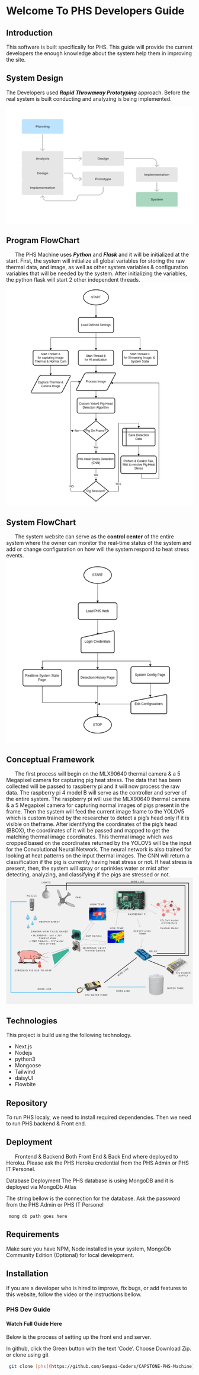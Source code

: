 #
# Welcome To PHS Developers Guide
## Introduction
 This software is built specifically for PHS. This guide will provide the current developers the enough knowledge about the system help them in improving the site.

## System Design

The Developers used _**Rapid Throwaway Prototyping**_ approach. Before the real system
is built conducting and analyzing is being implemented.

![system](../_media/systemDesign.png)


## Program FlowChart

&nbsp;&nbsp;&nbsp;&nbsp;&nbsp;&nbsp;The PHS Machine uses _**Python**_ and _**Flask**_ and it will be initialized at the start. First, the system will initialize all global variables for storing the raw thermal
data, and image, as well as other system variables & configuration variables that will be needed by the system. After initializing the variables, the python flask will start 2 other independent threads. 
![system](../_media/programFlowchart.png)

## System FlowChart

&nbsp;&nbsp;&nbsp;&nbsp;&nbsp;&nbsp;The system website can serve as the **control center** of the entire system where the owner can monitor the real-time status of the system and add or change configuration on how will the system respond to heat stress events.
![system](../_media/systemFlowchart.png)


## Conceptual Framework

&nbsp;&nbsp;&nbsp;&nbsp;&nbsp;&nbsp;The first process will begin on the MLX90640 thermal camera & a
5 Megapixel camera for capturing pig heat stress. The data that has been collected will be passed to raspberry pi and it will now process the raw data. The raspberry pi 4 model B will serve as the controller and server of the entire system. The raspberry pi will use the MLX90640 thermal camera & a 5 Megapixel camera for capturing normal images of pigs present in the frame. Then the system will feed the current image frame to the YOLOV5 which is custom trained by the researcher to detect a pig’s head only if it is visible on theframe. After identifying the coordinates of the pig’s head (BBOX), the coordinates of it will
be passed and mapped to get the matching thermal image coordinates. This thermal
image which was cropped based on the coordinates returned by the YOLOV5 will be the
input for the Convolutional Neural Network. The neural network is also trained for looking
at heat patterns on the input thermal images. The CNN will return a classification if the
pig is currently having heat stress or not. If heat stress is present, then, the system will
spray or sprinkles water or mist after detecting, analyzing, and classifying if the pigs are
stressed or not.
![system](../_media/conceptualFramework.png)




## Technologies

This project is build using the following technology.
* Next.js
* Nodejs
* python3
* Mongoose
* Tailwind
* daisyUI
* Flowbite

## Repository
To run PHS localy, we need to install required dependencies. Then we need to run PHS backend & Front end.

## Deployment
&nbsp;&nbsp;&nbsp;&nbsp;&nbsp;&nbsp;Frontend & Backend Both Front End & Back End where deployed to Heroku. Please ask the PHS Heroku credential from the PHS Admin or PHS IT Personel.

Database Deployment
The PHS database is using MongoDB and it is deployed via MongoDb Atlas

The string bellow is the connection for the database. Ask the password from the PHS Admin or PHS IT Personel

```nvm
 mong db path goes here
```
## Requirements
Make sure you have NPM, Node installed in your system, MongoDb Community Edition (Optional) for local development.

## Installation
If you are a developer who is hired to improve, fix bugs, or add features to this website, follow the video or the instructions bellow.

### PHS Dev Guide

#### Watch Full Guide Here
 
Below is the process of setting up the front end and server.

In github, click the Green button with the text ‘Code’. Choose Download Zip. or clone using git
```sh
 git clone [phs](https://github.com/Senpai-Coders/CAPSTONE-PHS-Machine)
```